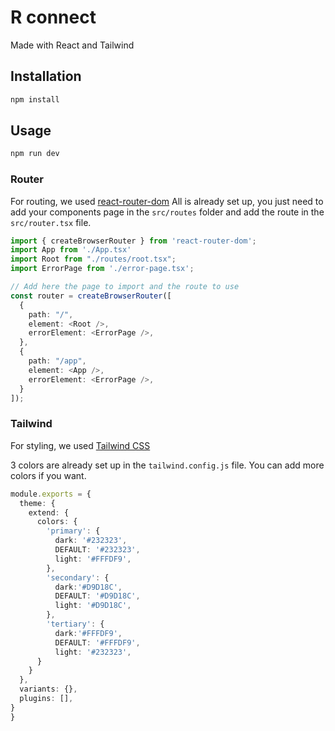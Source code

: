 # R connect
Made with React and Tailwind

## Installation
```bash
npm install
```

## Usage
```bash
npm run dev
```

### Router
For routing, we used [react-router-dom](https://reactrouter.com/en/6.22.0)
All is already set up, you just need to add your components page in the `src/routes` folder and add the route in the `src/router.tsx` file.

```ts
import { createBrowserRouter } from 'react-router-dom';
import App from './App.tsx'
import Root from "./routes/root.tsx";
import ErrorPage from './error-page.tsx';

// Add here the page to import and the route to use
const router = createBrowserRouter([
  {
    path: "/",
    element: <Root />,
    errorElement: <ErrorPage />,
  },
  {
    path: "/app",
    element: <App />,
    errorElement: <ErrorPage />,
  }
]);
```

### Tailwind
For styling, we used [Tailwind CSS](https://tailwindcss.com/)

3 colors are already set up in the `tailwind.config.js` file. You can add more colors if you want.

```ts
module.exports = {
  theme: {
    extend: {
      colors: {
        'primary': {
          dark: '#232323',
          DEFAULT: '#232323',
          light: '#FFFDF9',
        },
        'secondary': {
          dark:'#D9D18C',
          DEFAULT: '#D9D18C',
          light: '#D9D18C',
        },
        'tertiary': {
          dark:'#FFFDF9',
          DEFAULT: '#FFFDF9',
          light: '#232323',
      }
    }
  },
  variants: {},
  plugins: [],
}
}
```

